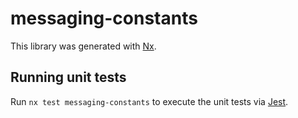 # messaging-constants

This library was generated with [Nx](https://nx.dev).

## Running unit tests

Run `nx test messaging-constants` to execute the unit tests via [Jest](https://jestjs.io).
